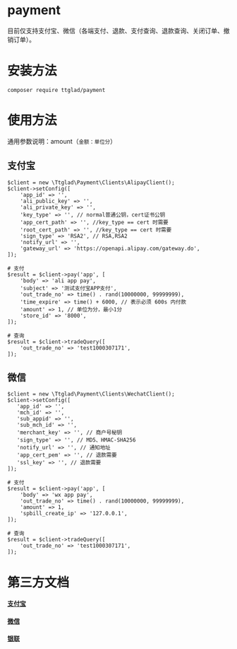 # payment
目前仅支持支付宝、微信（各端支付、退款、支付查询、退款查询、关闭订单、撤销订单）。

# 安装方法
```
composer require ttglad/payment
```

# 使用方法
通用参数说明：amount（`金额：单位分`）

## 支付宝

```
$client = new \Ttglad\Payment\Clients\AlipayClient();
$client->setConfig([
    'app_id' => '',
    'ali_public_key' => '',
    'ali_private_key' => '',
    'key_type' => '', // normal普通公钥，cert证书公钥
    'app_cert_path' => '', //key_type == cert 时需要
    'root_cert_path' => '', //key_type == cert 时需要
    'sign_type' => 'RSA2', // RSA,RSA2
    'notify_url' => '',
    'gateway_url' => 'https://openapi.alipay.com/gateway.do',
]);

# 支付 
$result = $client->pay('app', [
    'body' => 'ali app pay',
    'subject' => '测试支付宝APP支付',
    'out_trade_no' => time() . rand(10000000, 99999999),
    'time_expire' => time() + 6000, // 表示必须 600s 内付款
    'amount' => 1, // 单位为分，最小1分
    'store_id' => '8000',
]);

# 查询
$result = $client->tradeQuery([
    'out_trade_no' => 'test1000307171',
]);
```

## 微信

```
$client = new \Ttglad\Payment\Clients\WechatClient();
$client->setConfig([
   'app_id' => '', 
   'mch_id' => '',
   'sub_appid' => '',
   'sub_mch_id' => '',
   'merchant_key' => '', // 商户号秘钥
   'sign_type' => '', // MD5、HMAC-SHA256
   'notify_url' => '', // 通知地址
   'app_cert_pem' => '', // 退款需要
   'ssl_key' => '', // 退款需要
]);

# 支付 
$result = $client->pay('app', [
    'body' => 'wx app pay',
    'out_trade_no' => time() . rand(10000000, 99999999),
    'amount' => 1,
    'spbill_create_ip' => '127.0.0.1',
]);

# 查询
$result = $client->tradeQuery([
    'out_trade_no' => 'test1000307171',
]);
```

# 第三方文档
#### [支付宝](https://opendocs.alipay.com/apis)
#### [微信](https://pay.weixin.qq.com/wiki/doc/api/index.html)
#### [银联](https://open.unionpay.com/tjweb/api/dictionary)
